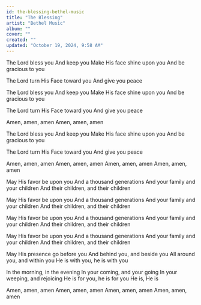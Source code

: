 ```yaml
---
id: the-blessing-bethel-music
title: "The Blessing"
artist: "Bethel Music"
album: ""
cover: ""
created: ""
updated: "October 19, 2024, 9:58 AM"
---
```


The Lord bless you
And keep you
Make His face shine upon you
And be gracious to you

The Lord turn His
Face toward you
And give you peace

The Lord bless you
And keep you
Make His face shine upon you
And be gracious to you

The Lord turn His
Face toward you
And give you peace

Amen, amen, amen
Amen, amen, amen

The Lord bless you
And keep you
Make His face shine upon you
And be gracious to you

The Lord turn His
Face toward you
And give you peace

Amen, amen, amen
Amen, amen, amen
Amen, amen, amen
Amen, amen, amen

May His favor be upon you
And a thousand generations
And your family and your children
And their children, and their children

May His favor be upon you
And a thousand generations
And your family and your children
And their children, and their children

May His favor be upon you
And a thousand generations
And your family and your children
And their children, and their children

May His favor be upon you
And a thousand generations
And your family and your children
And their children, and their children

May His presence go before you
And behind you, and beside you
All around you, and within you
He is with you, he is with you

In the morning, in the evening
In your coming, and your going
In your weeping, and rejoicing
He is for you, he is for you
He is, He is

Amen, amen, amen
Amen, amen, amen
Amen, amen, amen
Amen, amen, amen